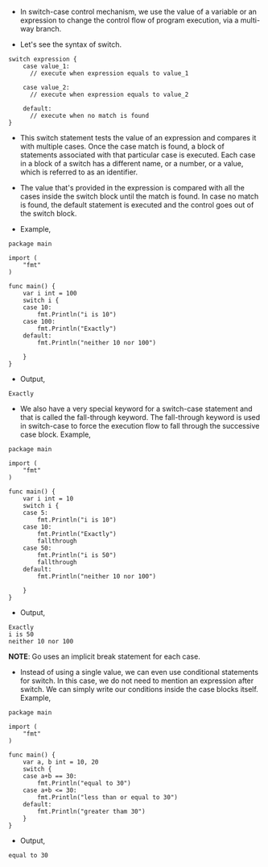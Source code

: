 * In switch-case control mechanism, we use the value of a variable or an expression to change the control flow of program execution, via a multi-way branch. 

* Let's see the syntax of switch. 

```
switch expression {
    case value_1:
      // execute when expression equals to value_1
      
    case value_2:
      // execute when expression equals to value_2
      
    default: 
      // execute when no match is found 
}
```

* This switch statement tests the value of an expression and compares it with multiple cases. Once the case match is found, a block of statements associated with that particular case is executed. Each case in a block of a switch has a different name, or a number, or a value, which is referred to as an identifier. 

* The value that's provided in the expression is compared with all the cases inside the switch block until the match is found. In case no match is found, the default statement is executed and the control goes out of the switch block. 

* Example, 

```
package main

import (
	"fmt"
)

func main() {
	var i int = 100
	switch i {
	case 10:
		fmt.Println("i is 10")
	case 100:
		fmt.Println("Exactly")
	default:
		fmt.Println("neither 10 nor 100")

	}
}
```

* Output, 

```
Exactly
```

* We also have a very special keyword for a switch-case statement and that is called the fall-through keyword. The fall-through keyword is used in switch-case to force the execution flow to fall through the successive case block. Example, 

```
package main

import (
	"fmt"
)

func main() {
	var i int = 10
	switch i {
	case 5:
		fmt.Println("i is 10")
	case 10:
		fmt.Println("Exactly")
		fallthrough
	case 50:
		fmt.Println("i is 50")
		fallthrough
	default:
		fmt.Println("neither 10 nor 100")

	}
}
```

* Output, 

```
Exactly
i is 50
neither 10 nor 100
```

<b>NOTE</b>: Go uses an implicit break statement for each case.

* Instead of using a single value, we can even use conditional statements for switch. In this case, we do not need to mention an expression after switch. We can simply write our conditions inside the case blocks itself. Example, 

```
package main

import (
	"fmt"
)

func main() {
	var a, b int = 10, 20
	switch {
	case a+b == 30:
		fmt.Println("equal to 30")
	case a+b <= 30:
		fmt.Println("less than or equal to 30")
	default:
		fmt.Println("greater tham 30")
	}
}
```

* Output, 

```
equal to 30
```






